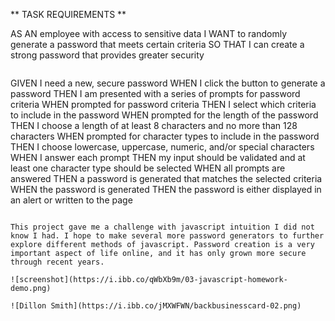 ** TASK REQUIREMENTS **

AS AN employee with access to sensitive data
I WANT to randomly generate a password that meets certain criteria
SO THAT I can create a strong password that provides greater security
```
```
GIVEN I need a new, secure password
WHEN I click the button to generate a password
THEN I am presented with a series of prompts for password criteria
WHEN prompted for password criteria
THEN I select which criteria to include in the password
WHEN prompted for the length of the password
THEN I choose a length of at least 8 characters and no more than 128 characters
WHEN prompted for character types to include in the password
THEN I choose lowercase, uppercase, numeric, and/or special characters
WHEN I answer each prompt
THEN my input should be validated and at least one character type should be selected
WHEN all prompts are answered
THEN a password is generated that matches the selected criteria
WHEN the password is generated
THEN the password is either displayed in an alert or written to the page
```

This project gave me a challenge with javascript intuition I did not know I had. I hope to make several more password generators to further explore different methods of javascript. Password creation is a very important aspect of life online, and it has only grown more secure through recent years. 

![screenshot](https://i.ibb.co/qWbXb9m/03-javascript-homework-demo.png)

![Dillon Smith](https://i.ibb.co/jMXWFWN/backbusinesscard-02.png)